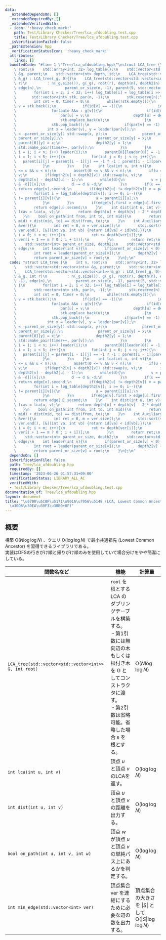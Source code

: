 ```yaml
---
data:
  _extendedDependsOn: []
  _extendedRequiredBy: []
  _extendedVerifiedWith:
  - icon: ':heavy_check_mark:'
    path: Test/Library Checker/Tree/lca_ufdoubling.test.cpp
    title: Test/Library Checker/Tree/lca_ufdoubling.test.cpp
  _isVerificationFailed: false
  _pathExtension: hpp
  _verificationStatusIcon: ':heavy_check_mark:'
  attributes:
    links: []
  bundledCode: "#line 1 \"Tree/lca_ufdoubling.hpp\"\nstruct LCA_tree {\n    int n,\
    \ root;\n    std::array<int, 32> log_table{};\n    std::vector<std::vector<int>>\
    \ &g, parent;\n    std::vector<int> depth, id;\n    LCA_tree(std::vector<std::vector<int>>\
    \ &_g) : LCA_tree(_g, 0){}\n    LCA_tree(std::vector<std::vector<int>> &_g, int\
    \ r)\n         : n(_g.size()), g(_g), root(r), depth(n), depth2(n), id(n, -1),\
    \ edge(n),\n           parent_or_size(n, -1), parent(5, std::vector<int>(n)) {\n\
    \        for(int i = 2; i < 32; i++) log_table[i] = log_table[i >> 1] + 1;\n \
    \       std::vector<int> stk, par(n, -1);\n        stk.reserve(n);\n        stk.emplace_back(root);\n\
    \        int cnt = 0, timer = 0;\n        while(!stk.empty()){\n            int\
    \ v = stk.back();\n            if(id[v] == -1){\n                id[v] = cnt++;\n\
    \                for(auto &&u : g[v]){\n                    if(id[u] != -1) continue;\n\
    \                    par[u] = v;\n                    depth[u] = depth[v] + 1;\n\
    \                    stk.emplace_back(u);\n                }\n            }else{\n\
    \                stk.pop_back();\n                if(par[v] == -1) break;\n  \
    \              int x = leader(v), y = leader(par[v]);\n                if(-parent_or_size[x]\
    \ < -parent_or_size[y]) std::swap(x, y);\n                parent_or_size[x] +=\
    \ parent_or_size[y];\n                parent_or_size[y] = x;\n               \
    \ parent[0][y] = x;\n                depth2[y] = 1;\n                edge[y] =\
    \ std::make_pair(timer++, par[v]);\n            }\n        }\n        for(int\
    \ i = 1; i < n; i++) leader(i);\n        parent[0][leader(0)] = -1;\n        for(int\
    \ i = 1; i < 5; i++){\n            for(int j = 0; j < n; j++){\n             \
    \   parent[i][j] = parent[i - 1][j] == -1 ? -1 : parent[i - 1][parent[i - 1][j]];\n\
    \            }\n        }\n    }\n    int lca(int u, int v){\n        assert(0\
    \ <= u && u < n);\n        assert(0 <= v && v < n);\n        if(u == v) return\
    \ v;\n        if(depth2[u] > depth2[v]) std::swap(u, v);\n        int d = std::max(0,\
    \ depth2[v] - depth2[u] - 1);\n        while(d){\n            v = parent[log_table[d\
    \ & -d]][v];\n            d -= d & -d;\n        }\n        if(u == parent[0][v])\
    \ return edge[v].second;\n        if(depth2[u] != depth2[v]) v = parent[0][v];\n\
    \        for(int i = log_table[depth2[v]]; i >= 0; i--){\n            if(parent[i][u]\
    \ != parent[i][v]){\n                u = parent[i][u];\n                v = parent[i][v];\n\
    \            }\n        }\n        if(edge[v].first > edge[u].first) return edge[v].second;\n\
    \        return edge[u].second;\n    }\n    int dist(int u, int v){\n        int\
    \ lcav = lca(u, v);\n        return depth[u] + depth[v] - 2 * depth[lcav];\n \
    \   }\n    bool on_path(int from, int to, int mid){\n        return dist(from,\
    \ mid) + dist(mid, to) == dist(from, to);\n    }\n    int Auxiliary_Tree(std::vector<int>\
    \ &ver){\n        int ret = 0, m = ver.size();\n        std::sort(ver.begin(),\
    \ ver.end(), [&](int va, int vb) {return id[va] < id[vb];});\n        for(int\
    \ i = 0; i < m; i++){\n            ret += depth[ver[i]];\n            ret -= depth[lca(ver[i],\
    \ ver[i + 1 == m ? 0 : i + 1])];\n        }\n        return ret;\n    }\n    private:\n\
    \    std::vector<int> parent_or_size, depth2;\n    std::vector<std::pair<int,int>>\
    \ edge;\n    int leader(int v){\n        if(parent_or_size[v] < 0) return v;\n\
    \        int root = leader(parent_or_size[v]);\n        depth2[v] += depth2[parent_or_size[v]];\n\
    \        return parent_or_size[v] = root;\n    }\n};\n"
  code: "struct LCA_tree {\n    int n, root;\n    std::array<int, 32> log_table{};\n\
    \    std::vector<std::vector<int>> &g, parent;\n    std::vector<int> depth, id;\n\
    \    LCA_tree(std::vector<std::vector<int>> &_g) : LCA_tree(_g, 0){}\n    LCA_tree(std::vector<std::vector<int>>\
    \ &_g, int r)\n         : n(_g.size()), g(_g), root(r), depth(n), depth2(n), id(n,\
    \ -1), edge(n),\n           parent_or_size(n, -1), parent(5, std::vector<int>(n))\
    \ {\n        for(int i = 2; i < 32; i++) log_table[i] = log_table[i >> 1] + 1;\n\
    \        std::vector<int> stk, par(n, -1);\n        stk.reserve(n);\n        stk.emplace_back(root);\n\
    \        int cnt = 0, timer = 0;\n        while(!stk.empty()){\n            int\
    \ v = stk.back();\n            if(id[v] == -1){\n                id[v] = cnt++;\n\
    \                for(auto &&u : g[v]){\n                    if(id[u] != -1) continue;\n\
    \                    par[u] = v;\n                    depth[u] = depth[v] + 1;\n\
    \                    stk.emplace_back(u);\n                }\n            }else{\n\
    \                stk.pop_back();\n                if(par[v] == -1) break;\n  \
    \              int x = leader(v), y = leader(par[v]);\n                if(-parent_or_size[x]\
    \ < -parent_or_size[y]) std::swap(x, y);\n                parent_or_size[x] +=\
    \ parent_or_size[y];\n                parent_or_size[y] = x;\n               \
    \ parent[0][y] = x;\n                depth2[y] = 1;\n                edge[y] =\
    \ std::make_pair(timer++, par[v]);\n            }\n        }\n        for(int\
    \ i = 1; i < n; i++) leader(i);\n        parent[0][leader(0)] = -1;\n        for(int\
    \ i = 1; i < 5; i++){\n            for(int j = 0; j < n; j++){\n             \
    \   parent[i][j] = parent[i - 1][j] == -1 ? -1 : parent[i - 1][parent[i - 1][j]];\n\
    \            }\n        }\n    }\n    int lca(int u, int v){\n        assert(0\
    \ <= u && u < n);\n        assert(0 <= v && v < n);\n        if(u == v) return\
    \ v;\n        if(depth2[u] > depth2[v]) std::swap(u, v);\n        int d = std::max(0,\
    \ depth2[v] - depth2[u] - 1);\n        while(d){\n            v = parent[log_table[d\
    \ & -d]][v];\n            d -= d & -d;\n        }\n        if(u == parent[0][v])\
    \ return edge[v].second;\n        if(depth2[u] != depth2[v]) v = parent[0][v];\n\
    \        for(int i = log_table[depth2[v]]; i >= 0; i--){\n            if(parent[i][u]\
    \ != parent[i][v]){\n                u = parent[i][u];\n                v = parent[i][v];\n\
    \            }\n        }\n        if(edge[v].first > edge[u].first) return edge[v].second;\n\
    \        return edge[u].second;\n    }\n    int dist(int u, int v){\n        int\
    \ lcav = lca(u, v);\n        return depth[u] + depth[v] - 2 * depth[lcav];\n \
    \   }\n    bool on_path(int from, int to, int mid){\n        return dist(from,\
    \ mid) + dist(mid, to) == dist(from, to);\n    }\n    int Auxiliary_Tree(std::vector<int>\
    \ &ver){\n        int ret = 0, m = ver.size();\n        std::sort(ver.begin(),\
    \ ver.end(), [&](int va, int vb) {return id[va] < id[vb];});\n        for(int\
    \ i = 0; i < m; i++){\n            ret += depth[ver[i]];\n            ret -= depth[lca(ver[i],\
    \ ver[i + 1 == m ? 0 : i + 1])];\n        }\n        return ret;\n    }\n    private:\n\
    \    std::vector<int> parent_or_size, depth2;\n    std::vector<std::pair<int,int>>\
    \ edge;\n    int leader(int v){\n        if(parent_or_size[v] < 0) return v;\n\
    \        int root = leader(parent_or_size[v]);\n        depth2[v] += depth2[parent_or_size[v]];\n\
    \        return parent_or_size[v] = root;\n    }\n};\n"
  dependsOn: []
  isVerificationFile: false
  path: Tree/lca_ufdoubling.hpp
  requiredBy: []
  timestamp: '2023-06-26 01:57:31+09:00'
  verificationStatus: LIBRARY_ALL_AC
  verifiedWith:
  - Test/Library Checker/Tree/lca_ufdoubling.test.cpp
documentation_of: Tree/lca_ufdoubling.hpp
layout: document
title: "\u6700\u5C0F\u5171\u901A\u7956\u5148 (LCA, Lowest Common Ancestor) (\u30C0\
  \u30D6\u30EA\u30F3\u30B0+UF)"
---
```


## 概要
構築 $\text{O}(N\log \log N)$ 、クエリ $\text{O}(\log \log N)$ で最小共通祖先 (Lowest Common Ancestor) を習得できるライブラリである。<br>
実装はDFSの行きがけ順と帰りがけ順のみを使用していて場合分けをやや簡潔にしている。<br>

|関数名など|機能|計算量|
|---------|----|-----|
|`LCA_tree(std::vector<std::vector<int>> G, int root)`|`root` を根とする LCA のダブリングテーブルを構築する。<br>・第1引数には無向辺の木もしくは根付き木を G としてコンストラクタに渡す。<br>・第2引数は省略可能。省略した場合 `0` を根とする。| $\text{O}(N\log \log N)$ |
|`int lca(int u, int v)`|頂点 $u$ と頂点 $v$ のLCAを返す。| $\text{O}(\log \log N)$ |
|`int dist(int u, int v)`|頂点 $u$ と頂点 $v$ の距離を出力する。| $\text{O}(\log \log N)$ |
|`bool on_path(int u, int v, int w)`|頂点 $w$ が頂点 $u$ と頂点 $v$ の単純パス上にあるかを判定する。| $\text{O}(\log \log N)$ |
|`int min_edge(std::vector<int> ver)`|頂点集合 $\text{ver}$ を連結にするために必要な辺の数を出力する。|頂点集合の大きさを $\|S\|$ として<br> $\text{O}(\|S\|\log \log N)$|
